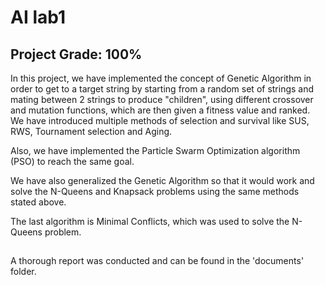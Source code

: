 # AI lab1

## Project Grade: 100%
In this project, we have implemented the concept of Genetic Algorithm in order to get to a target string
by starting from a random set of strings and mating between 2 strings to produce "children", using different crossover and mutation functions, which are then given a fitness
value and ranked. We have introduced multiple methods of selection and survival like SUS, RWS, Tournament selection and Aging.

Also, we have implemented the Particle Swarm Optimization algorithm (PSO) to reach the same goal.

We have also generalized the Genetic Algorithm so that it would work and solve the N-Queens and Knapsack problems using the same methods stated above.

The last algorithm is Minimal Conflicts, which was used to solve the N-Queens problem.
##
A thorough report was conducted and can be found in the 'documents' folder.